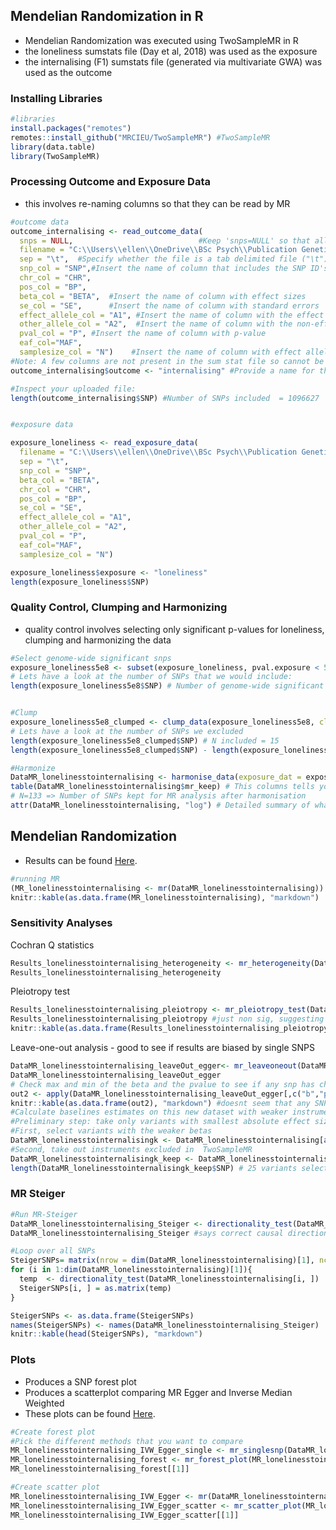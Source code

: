 ## Mendelian Randomization in R

- Mendelian Randomization was executed using TwoSampleMR in R
- the loneliness sumstats file (Day et al, 2018) was used as the exposure
- the internalising (F1) sumstats file (generated via multivariate GWA) was used as the outcome

### Installing Libraries
```r
#libraries
install.packages("remotes")
remotes::install_github("MRCIEU/TwoSampleMR") #TwoSampleMR
library(data.table)
library(TwoSampleMR)
```

### Processing Outcome and Exposure Data
- this involves re-naming columns so that they can be read by MR
```r
#outcome data
outcome_internalising <- read_outcome_data(
  snps = NULL,                            #Keep 'snps=NULL' so that all SNPs are uploaded
  filename = "C:\\Users\\ellen\\OneDrive\\BSc Psych\\Publication Genetics\\MR and GWAS\\F1LONE", #This is the filename of the summary statistics file for your outcome
  sep = "\t",  #Specify whether the file is a tab delimited file ("\t") or a space delimited file ("")
  snp_col = "SNP",#Insert the name of column that includes the SNP ID's
  chr_col = "CHR",
  pos_col = "BP",
  beta_col = "BETA",  #Insert the name of column with effect sizes
  se_col = "SE",      #Insert the name of column with standard errors
  effect_allele_col = "A1", #Insert the name of column with the effect allele
  other_allele_col = "A2",  #Insert the name of column with the non-effect allele
  pval_col = "P", #Insert the name of column with p-value
  eaf_col="MAF",
  samplesize_col = "N")    #Insert the name of column with effect allele frequency
#Note: A few columns are not present in the sum stat file so cannot be read directly but can be added
outcome_internalising$outcome <- "internalising" #Provide a name for the outcome

#Inspect your uploaded file:
length(outcome_internalising$SNP) #Number of SNPs included  = 1096627


#exposure data

exposure_loneliness <- read_exposure_data(
  filename = "C:\\Users\\ellen\\OneDrive\\BSc Psych\\Publication Genetics\\MR and GWAS\\LONE", 
  sep = "\t",
  snp_col = "SNP",        
  beta_col = "BETA",         
  chr_col = "CHR",
  pos_col = "BP",
  se_col = "SE",       
  effect_allele_col = "A1",  
  other_allele_col = "A2", 
  pval_col = "P",  
  eaf_col="MAF",
  samplesize_col = "N") 

exposure_loneliness$exposure <- "loneliness"       
length(exposure_loneliness$SNP)
```

### Quality Control, Clumping and Harmonizing
- quality control involves selecting only significant p-values for loneliness, clumping and harmonizing the data

```r
#Select genome-wide significant snps
exposure_loneliness5e8 <- subset(exposure_loneliness, pval.exposure < 5e-8)
# Lets have a look at the number of SNPs that we would include:
length(exposure_loneliness5e8$SNP) # Number of genome-wide significant snps: 1146


#Clump
exposure_loneliness5e8_clumped <- clump_data(exposure_loneliness5e8, clump_r2 = 0.001, clump_p1 = 1, clump_p2 = 1, clump_kb = 10000)
# Lets have a look at the number of SNPs we excluded
length(exposure_loneliness5e8_clumped$SNP) # N included = 15
length(exposure_loneliness5e8_clumped$SNP) - length(exposure_loneliness5e8$SNP) # N excluded - 1131

#Harmonize
DataMR_lonelinesstointernalising <- harmonise_data(exposure_dat = exposure_loneliness5e8, outcome_dat = outcome_internalising, action=2)
table(DataMR_lonelinesstointernalising$mr_keep) # This columns tells you which SNPs will be kept for the main analysis: All rows that are set to TRUE will be included in the MR analysis. 
# N=133 => Number of SNPs kept for MR analysis after harmonisation
attr(DataMR_lonelinesstointernalising, "log") # Detailed summary of what was done and reasons for excluding SNPs 
```

## Mendelian Randomization
- Results can be found [Here](https://github.com/ellenmartin11/lone-GenSEM-MR/blob/main/Results/MR%20Loneliness%20against%20Internalising.md).
```r
#running MR
(MR_lonelinesstointernalising <- mr(DataMR_lonelinesstointernalising))
knitr::kable(as.data.frame(MR_lonelinesstointernalising), "markdown")
```

### Sensitivity Analyses
Cochran Q statistics
```r
Results_lonelinesstointernalising_heterogeneity <- mr_heterogeneity(DataMR_lonelinesstointernalising)
Results_lonelinesstointernalising_heterogeneity 
```
Pleiotropy test
```r
Results_lonelinesstointernalising_pleiotropy <- mr_pleiotropy_test(DataMR_lonelinesstointernalising)
Results_lonelinesstointernalising_pleiotropy #just non sig, suggesting that results are unlikely to be  driven by pleiotropy, IVW is fine, but so is Egger
knitr::kable(as.data.frame(Results_lonelinesstointernalising_pleiotropy), "markdown")
```
Leave-one-out analysis - good to see if results are biased by single SNPS
```r
DataMR_lonelinesstointernalising_leaveOut_egger<- mr_leaveoneout(DataMR_lonelinesstointernalising, method = mr_egger_regression) # Default: ivw method
DataMR_lonelinesstointernalising_leaveOut_egger
# Check max and min of the beta and the pvalue to see if any snp has changed them dramatically
out2 <- apply(DataMR_lonelinesstointernalising_leaveOut_egger[,c("b","p")], 2, function(x) {cbind(min(x), max(x))})
knitr::kable(as.data.frame(out2), "markdown") #doesnt seem that any SNP has had a dramatic effect
#Calculate baselines estimates on this new dataset with weaker instruments
#Preliminary step: take only variants with smallest absolute effect sizes, if not (we have I2 >99%) and no correction needed
#First, select variants with the weaker betas
DataMR_lonelinesstointernalisingk <- DataMR_lonelinesstointernalising[abs(DataMR_lonelinesstointernalising$beta.exposure) < quantile(abs(DataMR_lonelinesstointernalising$beta.exposure), 0.20), ] 
#Second, take out instruments excluded in  TwoSampleMR
DataMR_lonelinesstointernalisingk_keep <- DataMR_lonelinesstointernalisingk[DataMR_lonelinesstointernalisingk$mr_keep == "TRUE", ] 
length(DataMR_lonelinesstointernalisingk_keep$SNP) # 25 variants selected. Note that a very small number for MR Egger (e.g. 8) yield completely unstable estimates.
```

### MR Steiger
```r
#Run MR-Steiger
DataMR_lonelinesstointernalising_Steiger <- directionality_test(DataMR_lonelinesstointernalising)
DataMR_lonelinesstointernalising_Steiger #says correct causal direction and highly sig (loneliness to internalising)

#Loop over all SNPs
SteigerSNPs= matrix(nrow = dim(DataMR_lonelinesstointernalising)[1], ncol = 8) 
for (i in 1:dim(DataMR_lonelinesstointernalising)[1]){
  temp  <- directionality_test(DataMR_lonelinesstointernalising[i, ])
  SteigerSNPs[i, ] = as.matrix(temp)
}

SteigerSNPs <- as.data.frame(SteigerSNPs)
names(SteigerSNPs) <- names(DataMR_lonelinesstointernalising_Steiger)  
knitr::kable(head(SteigerSNPs), "markdown")
```

### Plots
- Produces a SNP forest plot 
- Produces a scatterplot comparing MR Egger and Inverse Median Weighted
- These plots can be found [Here](https://github.com/ellenmartin11/lone-GenSEM-MR/blob/main/Results/MR%20Loneliness%20against%20Internalising.md).
```r
#Create forest plot
#Pick the different methods that you want to compare
MR_lonelinesstointernalising_IVW_Egger_single <- mr_singlesnp(DataMR_lonelinesstointernalising, all_method = c("mr_ivw","mr_egger_regression", "mr_weighted_median", "mr_weighted_mode"))
MR_lonelinesstointernalising_forest <- mr_forest_plot(MR_lonelinesstointernalising_IVW_Egger_single)
MR_lonelinesstointernalising_forest[[1]]

#Create scatter plot
MR_lonelinesstointernalising_IVW_Egger <- mr(DataMR_lonelinesstointernalising, method_list = c("mr_egger_regression", "mr_ivw"))
MR_lonelinesstointernalising_IVW_Egger_scatter <- mr_scatter_plot(MR_lonelinesstointernalising_IVW_Egger, DataMR_lonelinesstointernalising)
MR_lonelinesstointernalising_IVW_Egger_scatter[[1]]
```
